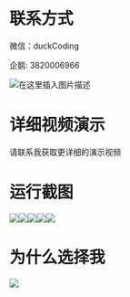 # 联系方式

微信：duckCoding

企鹅: 3820006966

![在这里插入图片描述](http://upload.cxycsx.vip/91ab4bcb4f2c4c6db86365bb6d6e9c62.jpeg)

# 详细视频演示

请联系我获取更详细的演示视频

# 运行截图

![](http://www.bysj52.com/uploadfile/ueditor/image/202306/%E6%AF%95%E8%AE%BEssm112%E6%98%9F%E7%A9%BA%E6%B8%B8%E6%88%8F%E8%B4%AD%E4%B9%B0%E4%B8%8B%E8%BD%BD%E5%B9%B3%E5%8F%B0%E7%9A%84%E6%AF%95%E4%B8%9A%E8%AE%BE%E8%AE%A1/1.png)![](http://www.bysj52.com/uploadfile/ueditor/image/202306/%E6%AF%95%E8%AE%BEssm112%E6%98%9F%E7%A9%BA%E6%B8%B8%E6%88%8F%E8%B4%AD%E4%B9%B0%E4%B8%8B%E8%BD%BD%E5%B9%B3%E5%8F%B0%E7%9A%84%E6%AF%95%E4%B8%9A%E8%AE%BE%E8%AE%A1/5.png)![](http://www.bysj52.com/uploadfile/ueditor/image/202306/%E6%AF%95%E8%AE%BEssm112%E6%98%9F%E7%A9%BA%E6%B8%B8%E6%88%8F%E8%B4%AD%E4%B9%B0%E4%B8%8B%E8%BD%BD%E5%B9%B3%E5%8F%B0%E7%9A%84%E6%AF%95%E4%B8%9A%E8%AE%BE%E8%AE%A1/4.png)![](http://www.bysj52.com/uploadfile/ueditor/image/202306/%E6%AF%95%E8%AE%BEssm112%E6%98%9F%E7%A9%BA%E6%B8%B8%E6%88%8F%E8%B4%AD%E4%B9%B0%E4%B8%8B%E8%BD%BD%E5%B9%B3%E5%8F%B0%E7%9A%84%E6%AF%95%E4%B8%9A%E8%AE%BE%E8%AE%A1/3.png)![](http://www.bysj52.com/uploadfile/ueditor/image/202306/%E6%AF%95%E8%AE%BEssm112%E6%98%9F%E7%A9%BA%E6%B8%B8%E6%88%8F%E8%B4%AD%E4%B9%B0%E4%B8%8B%E8%BD%BD%E5%B9%B3%E5%8F%B0%E7%9A%84%E6%AF%95%E4%B8%9A%E8%AE%BE%E8%AE%A1/2.png)

# 为什么选择我

![](http://upload.cxycsx.vip/%E7%A8%8B%E5%BA%8F%E8%AE%BE%E8%AE%A1.png)

